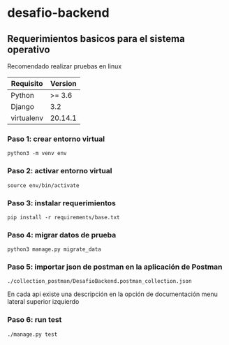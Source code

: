 # desafio-backend

## Requerimientos basicos para el sistema operativo
Recomendado realizar pruebas en linux

| Requisito  | Version |
|------------|---------|
| Python     | \>= 3.6 |
| Django     | 3.2     |
| virtualenv | 20.14.1 |


### Paso 1: crear entorno virtual
```
python3 -m venv env
```

### Paso 2: activar entorno virtual
```
source env/bin/activate
```

### Paso 3: instalar requerimientos
```
pip install -r requirements/base.txt
```

### Paso 4: migrar datos de prueba
```
python3 manage.py migrate_data
```

### Paso 5: importar json de postman en la aplicación de Postman
```
./collection_postman/DesafioBackend.postman_collection.json
```
En cada api existe una descripción en la opción de documentación menu lateral superior izquierdo


### Paso 6: run test
```
./manage.py test
```
